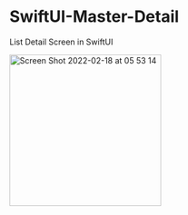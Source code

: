 # SwiftUI-Master-Detail
List Detail Screen in SwiftUI

<img width="267" alt="Screen Shot 2022-02-18 at 05 53 14" src="https://user-images.githubusercontent.com/22369188/154592695-28cd83a2-c8f2-4b6a-83db-febb3e9274b1.png">
